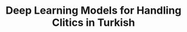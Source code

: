 ---
advisors:
- Suzan Üsküdarlı
students:
- name: Hasan Öztürk
- name: Alperen Değirmenci
title: Deep Learning Models for Handling Clitics in Turkish
type: project
---
